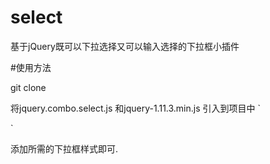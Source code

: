 # select
基于jQuery既可以下拉选择又可以输入选择的下拉框小插件

#使用方法

git clone 

将jquery.combo.select.js 和jquery-1.11.3.min.js 引入到项目中
` <script src="js/jquery-1.11.3.min.js">
  </script>
  <script src="js/jquery.combo.select.js">
  </script>`
  
添加所需的下拉框样式即可.


